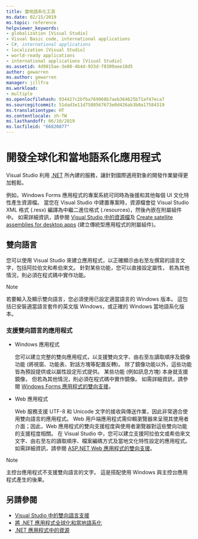 ```yaml
---
title: 當地語系化工具
ms.date: 02/15/2019
ms.topic: reference
helpviewer_keywords:
- globalization [Visual Studio]
- Visual Basic code, international applications
- C#, international applications
- localization [Visual Studio]
- world-ready applications
- international applications [Visual Studio]
ms.assetid: 4d9815ae-3e80-4b4d-933d-f8309aee18d5
author: gewarren
ms.author: gewarren
manager: jillfra
ms.workload:
- multiple
ms.openlocfilehash: 934427c2bfba769968b7aeb364625b71af47eca7
ms.sourcegitcommit: 51dad3e11d7580567673e0d426ab3b0a17584319
ms.translationtype: HT
ms.contentlocale: zh-TW
ms.lasthandoff: 06/10/2019
ms.locfileid: "66820877"
---
```

# <a name="develop-globalized-and-localized-apps"></a>開發全球化和當地語系化應用程式

Visual Studio 利用 [.NET](/dotnet/standard/globalization-localization/) 所內建的服務，讓針對國際適用對象的開發作業變得更加輕鬆。

例如，Windows Forms 應用程式的專案系統可同時為後援和其他每個 UI 文化特性產生資源檔。 當您在 Visual Studio 中建置專案時，資源檔會從 Visual Studio XML 格式 (.resx) 編譯為中繼二進位格式 (.resources)，然後內嵌在附屬組件中。 如需詳細資訊，請參閱 [Visual Studio 中的資源檔](/dotnet/framework/resources/creating-resource-files-for-desktop-apps#VSResFiles)及 [Create satellite assemblies for desktop apps](/dotnet/framework/resources/creating-satellite-assemblies-for-desktop-apps) (建立傳統型應用程式的附屬組件)。

## <a name="bidirectional-languages"></a>雙向語言

您可以使用 Visual Studio 來建立應用程式，以正確顯示由右至左撰寫的語言文字，包括阿拉伯文和希伯來文。 針對某些功能，您可以直接設定屬性， 若為其他情況，則必須在程式碼中實作功能。

> [!NOTE]
> 若要輸入及顯示雙向語言，您必須使用已設定適當語言的 Windows 版本。 這包括已安裝適當語言套件的英文版 Windows，或正確的 Windows 當地語系化版本。

### <a name="apps-that-support-bidirectional-languages"></a>支援雙向語言的應用程式

- Windows 應用程式

   您可以建立完整的雙向應用程式，以支援雙向文字、由右至左讀取順序及鏡像功能 (將視窗、功能表、對話方塊等配置反轉)。 除了鏡像功能以外，這些功能皆為預設提供或以屬性設定形式提供。 某些功能 (例如訊息方塊) 本身就支援鏡像， 但若為其他情況，則必須在程式碼中實作鏡像。 如需詳細資訊，請參閱 [Windows Forms 應用程式的雙向支援](/dotnet/framework/winforms/advanced/bi-directional-support-for-windows-forms-applications)。

- Web 應用程式

   Web 服務支援 UTF-8 和 Unicode 文字的接收與傳送作業，因此非常適合使用雙向語言的應用程式。 Web 用戶端應用程式需仰賴瀏覽器來呈現其使用者介面；因此，Web 應用程式的雙向支援程度與使用者瀏覽器對這些雙向功能的支援程度相關。 在 Visual Studio 中，您可以建立支援阿拉伯文或希伯來文文字、由右至左的讀取順序、檔案編碼方式及當地文化特性設定的應用程式。 如需詳細資訊，請參閱 [ASP.NET Web 應用程式的雙向支援](https://msdn.microsoft.com/Library/5576f9b1-9b86-41ef-8354-092d366bcd03)。

> [!NOTE]
> 主控台應用程式不支援雙向語言的文字。 這是搭配使用 Windows 與主控台應用程式產生的後果。

## <a name="see-also"></a>另請參閱

- [Visual Studio 中的雙向語言支援](use-bidirectional-languages.md)
- [將 .NET 應用程式全球化和當地語系化](/dotnet/standard/globalization-localization/)
- [.NET 應用程式中的資源](/dotnet/framework/resources/)